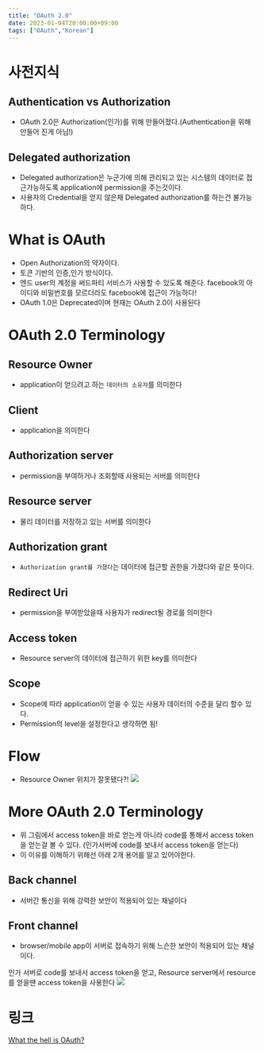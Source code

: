 ```yaml
---
title: "OAuth 2.0"
date: 2023-01-04T20:00:00+09:00
tags: ["OAuth","Korean"]
---
```


# 사전지식
## Authentication vs Authorization
- OAuth 2.0은 Authorization(인가)를 위해 만들어졌다.(Authentication을 위해 만들어 진게 아님!)
## Delegated authorization
- Delegated authorization은 누군가에 의해 관리되고 있는 시스템의 데이터로 접근가능하도록 application에 permission을 주는것이다.
- 사용자의 Credential을 얻지 않은채 Delegated authorization를 하는건 불가능하다.

# What is OAuth
- Open Authorization의 약자이다.
- 토큰 기반의 인증,인가 방식이다.
- 엔드 user의 계정을 써드파티 서비스가 사용할 수 있도록 해준다. facebook의 아이디와 비밀번호를 모르더라도 facebook에 접근이 가능하다!
- OAuth 1.0은 Deprecated이며 현재는 OAuth 2.0이 사용된다
# OAuth 2.0 Terminology
## Resource Owner
- application이 얻으려고 하는 `데이터의 소유자`를 의미한다
## Client
- application을 의미한다
## Authorization server
- permission을 부여하거나 조회할때 사용되는 서버를 의미한다
## Resource server
- 물리 데이터를 저장하고 있는 서버를 의미한다
## Authorization grant
- `Authorization grant를 가졌다`는 데이터에 접근할 권한을 가졌다와 같은 뜻이다.
## Redirect Uri
- permission을 부여받았을때 사용자가 redirect될 경로를 의미한다
## Access token
- Resource server의 데이터에 접근하기 위한 key를 의미한다
## Scope
- Scope에 따라 application이 얻을 수 있는 사용자 데이터의 수준을 달리 할수 있다.
- Permission의 level을 설정한다고 생각하면 됨!

# Flow
- Resource Owner 위치가 잘못됐다?!
![](/images/etc/2023-01/2023-01-04-19-53-54.png)

# More OAuth 2.0 Terminology
- 위 그림에서 access token을 바로 얻는게 아니라 code를 통해서 access token을 얻는걸 볼 수 있다. (인가서버에 code를 보내서 access token을 얻는다)
- 이 이유를 이해하기 위해선 아래 2개 용어를 알고 있어야한다.
## Back channel
- 서버간 통신을 위해 강력한 보안이 적용되어 있는 채널이다
## Front channel
- browser/mobile app이 서버로 접속하기 위해 느슨한 보안이 적용되어 있는 채널이다.

인가 서버로 code를 보내서 access token을 얻고, Resource server에서 resource를 얻을땐 access token을 사용한다
![](/images/etc/2023-01/2023-01-04-20-10-03.png)

# 링크
[What the hell is OAuth?
](https://medium.com/@wdevon99/what-the-hell-is-oauth-6ba19f236612)